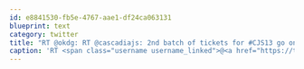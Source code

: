 ```yaml
---
id: e8841530-fb5e-4767-aae1-df24ca063131
blueprint: text
category: twitter
title: "RT @okdg: RT @cascadiajs: 2nd batch of tickets for #CJS13 go on sale at 10am PST. Friends don't let friends miss #CascadiaJS :) http://t.co…"
caption: 'RT <span class="username username_linked">@<a href="https://twitter.com/okdg" title="OKDG">okdg</a></span>: RT @cascadiajs: 2nd batch of tickets for <span class="hashtag hashtag_local">#<a href="http://tweettemp.darylchymko.ca/?tag=cjs13">CJS13</a> go on sale at 10am PST. Friends don''t let friends miss <span class="hashtag hashtag_local">#<a href="http://tweettemp.darylchymko.ca/?tag=cascadiajs">CascadiaJS</a> :) http://t.co…'
---
```

